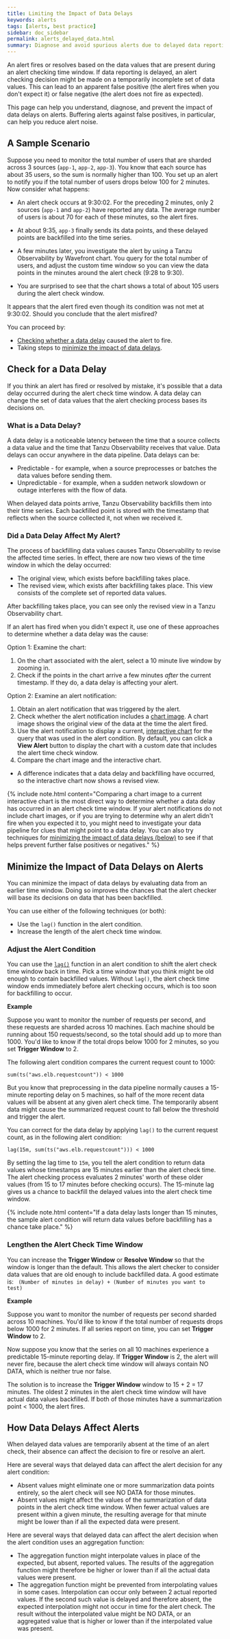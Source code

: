 ```yaml
---
title: Limiting the Impact of Data Delays
keywords: alerts
tags: [alerts, best practice]
sidebar: doc_sidebar
permalink: alerts_delayed_data.html
summary: Diagnose and avoid spurious alerts due to delayed data reporting.
---
```


An alert fires or resolves based on the data values that are present during an alert checking time window. If data reporting is delayed, an alert checking decision might be made on a temporarily incomplete set of data values. This can lead to an apparent false positive (the alert fires when you don't expect it) or false negative (the alert does not fire as expected).

This page can help you understand, diagnose, and prevent the impact of data delays on alerts. Buffering alerts against false positives, in particular, can help you reduce alert noise.

## A Sample Scenario

Suppose you need to monitor the total number of users that are sharded across 3 sources (`app-1`, `app-2`, `app-3`). You know that each source has about 35 users, so the sum is normally higher than 100. You set up an alert to notify you if the total number of users drops below 100 for 2 minutes. Now consider what happens:

* An alert check occurs at 9:30:02. For the preceding 2 minutes, only 2 sources (`app-1` and `app-2`) have reported any data. The average number of users is about 70 for each of these minutes, so the alert fires.

* At about 9:35, `app-3` finally sends its data points, and these delayed points are backfilled into the time series.

* A few minutes later, you investigate the alert by using a Tanzu Observability by Wavefront chart. You query for the total number of users, and adjust the custom time window so you can view the data points in the minutes around the alert check (9:28 to 9:30).

* You are surprised to see that the chart shows a total of about 105 users during the alert check window.

It appears that the alert fired even though its condition was not met at 9:30:02. Should you conclude that the alert misfired?

You can proceed by:
* [Checking whether a data delay](#check-for-a-data-delay) caused the alert to fire.
* Taking steps to [minimize the impact of data delays](#minimize-the-impact-of-data-delays-on-alerts).

## Check for a Data Delay

If you think an alert has fired or resolved by mistake, it's possible that a data delay occurred during the alert check time window. A data delay can change the set of data values that the alert checking process bases its decisions on.

### What is a Data Delay?

A data delay is a noticeable latency between the time that a source collects a data value and the time that Tanzu Observability receives that value. Data delays can occur anywhere in the data pipeline. Data delays can be:
* Predictable - for example, when a source preprocesses or batches the data values before sending them.
* Unpredictable - for example, when a sudden network slowdown or outage interferes with the flow of data.

When delayed data points arrive, Tanzu Observability backfills them into their time series. Each backfilled point is stored with the timestamp that reflects when the source collected it, not when we received it.

<!---
If backfilling does not occur,  we call it missing data – i.e., a permanent failure to report – and handle it differently.
--->

### Did a Data Delay Affect My Alert?

The process of backfilling data values causes Tanzu Observability to revise the affected time series. In effect, there are now two views of the time window in which the delay occurred:
* The original view, which exists before backfilling takes place.
* The revised view, which exists after backfilling takes place. This view consists of the complete set of reported data values.

After backfilling takes place, you can see only the revised view in a Tanzu Observability chart.

If an alert has fired when you didn't expect it, use one of these approaches to determine whether a data delay was the cause:

Option 1: Examine the chart:

1. On the chart associated with the alert, select a 10 minute live window by zooming in.
2. Check if the points in the chart arrive a few minutes <i>after</i> the current timestamp. If they do, a data delay is affecting your alert.

Option 2: Examine an alert notification:

1. Obtain an alert notification that was triggered by the alert.
2. Check whether the alert notification includes a [chart image](alerts_notifications.html#chart-images-in-alert-notifications). A chart image shows the original view of the data at the time the alert fired.
3. Use the alert notification to display a current, [interactive chart](alerts_notifications.html#interactive-charts-linked-by-alert-notifications) for the query that was used in the alert condition. By default, you can click a **View Alert** button to display the chart with a custom date that includes the alert time check window.
4. Compare the chart image and the interactive chart.
  * A difference indicates that a data delay and backfilling have occurred, so the interactive chart now shows a revised view.

<!---
  * If the image and the interactive chart are identical, then it's possible that a data delay occurred, but backfilling has not yet taken place.
--->

{% include note.html content="Comparing a chart image to a current interactive chart is the most direct way to determine whether a data delay has occurred in an alert check time window. If your alert notifications do not include chart images, or if you are trying to determine why an alert didn't fire when you expected it to, you might need to investigate your data pipeline for clues that might point to a data delay. You can also try techniques for [minimizing the impact of data delays (below)](#minimize-the-impact-of-data-delays-on-alerts) to see if that helps prevent further false positives or negatives." %}

<!---
You can also try adjusting your alert condition to limit the impact of data delays, and see if that makes a difference.
--->

## Minimize the Impact of Data Delays on Alerts

You can minimize the impact of data delays by evaluating data from an earlier time window. Doing so improves the chances that the alert checker will base its decisions on data that has been backfilled.

You can use either of the following techniques (or both):
* Use the `lag()` function in the alert condition.
* Increase the length of the alert check time window.


### Adjust the Alert Condition

You can use the [`lag()`](ts_lag.html) function in an alert condition to shift the alert check time window back in time. Pick a time window that you think might be old enough to contain backfilled values. Without `lag()`, the alert check time window ends immediately before alert checking occurs, which is too soon for backfilling to occur.

**Example**

Suppose you want to monitor the number of requests per second, and these requests are sharded across 10 machines. Each machine should be running about 150 requests/second, so the total should add up to more than 1000. You'd like to know if the total drops below 1000 for 2 minutes, so you set **Trigger Window** to 2.

The following alert condition compares the current request count to 1000:

```
sum(ts("aws.elb.requestcount")) < 1000
```

But you know that preprocessing in the data pipeline normally causes a 15-minute reporting delay on 5 machines, so half of the more recent data values will be absent at any given alert check time. The temporarily absent data might cause the summarized request count to fall below the threshold and trigger the alert.

You can correct for the data delay by applying `lag()` to the current request count, as in the following alert condition:

```
lag(15m, sum(ts("aws.elb.requestcount"))) < 1000
```

By setting the lag time to `15m`, you tell the alert condition to return data values whose timestamps are 15 minutes earlier than the alert check time. The alert checking process evaluates 2 minutes' worth of these older values (from 15 to 17 minutes before checking occurs). The 15-minute lag gives us a chance to backfill the delayed values into the alert check time window.

{% include note.html content="If a data delay lasts longer than 15 minutes, the sample alert condition will return data values before backfilling has a chance take place." %}

### Lengthen the Alert Check Time Window

You can increase the **Trigger Window** or **Resolve Window** so that the window is longer than the default. This allows the alert checker to consider data values that are old enough to include backfilled data. A good estimate is:
```  (Number of minutes in delay) + (Number of minutes you want to test) ```

**Example**

Suppose you want to monitor the number of requests per second sharded across 10 machines. You'd like to know if the total number of requests drops below 1000 for 2 minutes. If all series report on time, you can set **Trigger Window** to 2.

Now suppose you know that the series on all 10 machines experience a predictable 15-minute reporting delay. If **Trigger Window** is 2, the alert will never fire, because the alert check time window will always contain NO DATA, which is neither true nor false.

The solution is to increase the **Trigger Window** window to 15 + 2 = 17 minutes. The oldest 2 minutes in the alert check time window will have actual data values backfilled. If both of those minutes have a summarization point < 1000, the alert fires.

## How Data Delays Affect Alerts

When delayed data values are temporarily absent at the time of an alert check, their absence can affect the decision to fire or resolve an alert.

Here are several ways that delayed data can affect the alert decision for any alert condition:

* Absent values might eliminate one or more summarization data points entirely, so the alert check will see NO DATA for those minutes.
* Absent values might affect the values of the summarization of data points in the alert check time window. When fewer actual values are present within a given minute, the resulting average for that minute might be lower than if all the expected data were present.

Here are several ways that delayed data can affect the alert decision when the alert condition uses an aggregation function:
* The aggregation function might interpolate values in place of the expected, but absent, reported values. The results of the aggregation function might therefore be higher or lower than if all the actual data values were present.
* The aggregation function might be prevented from interpolating values in some cases. Interpolation can occur only between 2 actual reported values. If the second such value is delayed and therefore absent, the expected interpolation might not occur in time for the alert check. The result without the interpolated value might be NO DATA, or an aggregated value that is higher or lower than if the interpolated value was present.


<!---
A data delay can change the set of data values that the alert checking process bases its decisions on

For example, suppose you want your alert to fire 1 true value followed by a predictable 15-minute reporting delay. You can

This setting depends on how often data points arrive, and it accounts for any delays in the application metrics delivery pipeline.
Changing **Trigger Window** can compensate for external delays of metrics. --->
